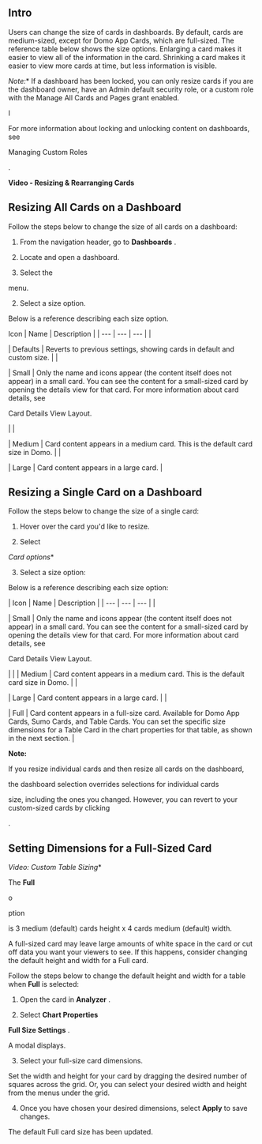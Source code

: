 

Intro
-------

Users can change the size of cards in dashboards. By default, cards are medium-sized, except for Domo App Cards, which are full-sized. The reference table below shows the size options. Enlarging a card makes it easier to view all of the information in the card. Shrinking a card makes it easier to view more cards at time, but less information is visible.

*Note:**
 If a dashboard has been locked, you can only resize cards if you are the dashboard owner, have an Admin default security role, or a custom role with the Manage All Cards and Pages grant enabled.

I

For more information about locking and unlocking content on dashboards, see

Managing Custom Roles

.


**Video - Resizing & Rearranging Cards**

Resizing All Cards on a Dashboard
-----------------------------------

Follow the steps below to change the size of all cards on a dashboard:


 1. From the navigation header, go to
 **Dashboards**
 .


 2. Locate and open a dashboard.


 1. Select the

menu.


 2. Select a size option.

Below is a reference describing each size option.


 Icon
  |
 Name
  |
 Description
  |
| --- | --- | --- |
|

|
 Defaults
  |
 Reverts to previous settings, showing cards in default and custom size.
  |
|

|
 Small
  |
 Only the name and icons appear (the content itself does not appear) in a small card. You can see the content for a small-sized card by opening the details view for that card. For more information about card details, see

Card Details View Layout.

|
|

|
 Medium
  |
 Card content appears in a medium card. This is the default card size in Domo.
  |
|

|
 Large
  |
 Card content appears in a large card.
  |

Resizing a Single Card on a Dashboard
---------------------------------------

Follow the steps below to change the size of a single card:


 1. Hover over the card you'd like to resize.


 2. Select

*Card options**


 3. Select a size option:


 Below is a reference describing each size option:


|
 Icon
  |
 Name
  |
 Description
  |
| --- | --- | --- |
|

|
 Small
  |
 Only the name and icons appear (the content itself does not appear) in a small card. You can see the content for a small-sized card by opening the details view for that card. For more information about card details, see

Card Details View Layout.

|
|  |
 Medium
  |
 Card content appears in a medium card. This is the default card size in Domo.
  |
|

|
 Large
  |
 Card content appears in a large card.
  |
|

|
 Full
  |
 Card content appears in a full-size card. Available for Domo App Cards, Sumo Cards, and Table Cards. You can set the specific size dimensions for a Table Card in the chart properties for that table, as shown in the next section.
  |


**Note:**

If you resize individual cards and then resize all cards on the dashboard,

the dashboard selection overrides selections for individual cards

size, including the ones you changed. However, you can revert to your custom-sized cards by clicking

.


 Setting Dimensions for a Full-Sized Card
------------------------------------------

*Video: Custom Table Sizing**


 The
 **Full**


 o


 ption


 is 3 medium (default) cards height x 4 cards medium (default) width.

A full-sized card may leave large amounts of white space in the card or cut off data you want your viewers to see. If this happens, consider changing the default height and width for a Full card.


 Follow the steps below to change the default height and width for a table when
 **Full**
 is selected:


 1. Open the card in
 **Analyzer**
 .


 2. Select
 **Chart Properties**
 >
 **Full Size Settings**
 .


 A modal displays.


 3. Select your full-size card dimensions.


 Set the width and height for your card by dragging the desired number of squares across the grid. Or, you can select your desired width and height from the menus under the grid.

4. Once you have chosen your desired dimensions, select
 **Apply**
 to save changes.


 The default Full card size has been updated.

